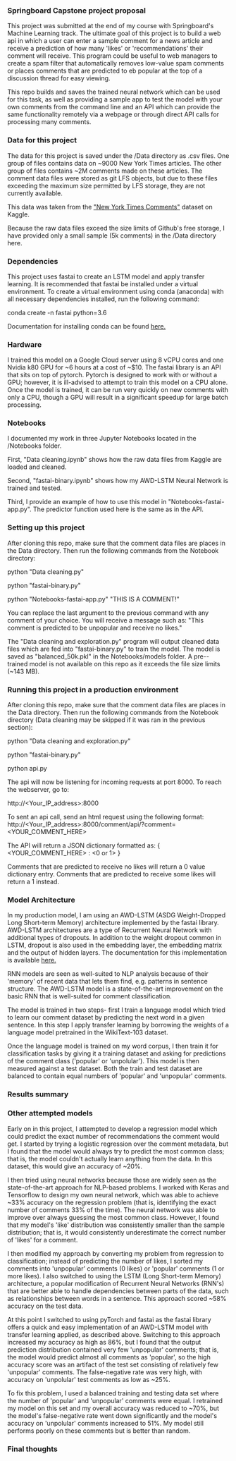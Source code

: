 ### Springboard Capstone project proposal ###

This project was submitted at the end of my course with Springboard's Machine Learning track. The ultimate goal of this project is to build a web api in which a user can enter a sample comment for a news article and receive a prediction of how many 'likes' or 'recommendations' their comment will receive. This program could be useful to web managers to create a spam filter that automatically removes low-value spam comments or places comments that are predicted to eb popular at the top of a discussion thread for easy viewing. 

This repo builds and saves the trained neural network which can be used for this task, as well as providing a sample app to test the model with your own comments from the command line and an API which can provide the same functionality remotely via a webpage or through direct API calls for processing many comments.

### Data for this project ###

The data for this project is saved under the /Data directory as .csv files. One group of files contains data on ~9000 New York Times articles. The other group of files  contains ~2M comments made on these articles. The comment data files were stored as git LFS objects, but due to these files exceeding the maximum size permitted by LFS storage, they are not currently available.

This data was taken from the ["New York Times Comments"](https://www.kaggle.com/aashita/nyt-comments "New York Times Comments") dataset on Kaggle.

Because the raw data files exceed the size limits of Github's free storage, I have provided only a small sample (5k comments) in the /Data directory here.

### Dependencies ###

This project uses fastai to create an LSTM model and apply transfer learning. It is recommended that fastai be installed under a virtual environment. To create a virtual environment using conda (anaconda) with all necessary dependencies installed, run the following command:

conda create -n fastai python=3.6

Documentation for installing conda can be found [here.](https://docs.anaconda.com/anaconda/install/)

### Hardware ###

I trained this model on a Google Cloud server using 8 vCPU cores and one Nvidia k80 GPU for ~6 hours at a cost of ~$10. The fastai library is an API that sits on top of pytorch. Pytorch is designed to work with or without a GPU; however, it is ill-advised to attempt to train this model on a CPU alone. Once the model is trained, it can be run very quickly on new comments with only a CPU, though a GPU will result in a significant speedup for large batch processing.

### Notebooks ###

I documented my work in three Jupyter Notebooks located in the /Notebooks folder. 

First, "Data cleaning.ipynb" shows how the raw data files from Kaggle are loaded and cleaned.

Second, "fastai-binary.ipynb" shows how my AWD-LSTM Neural Network is trained and tested.

Third, I provide an example of how to use this model in "Notebooks-fastai-app.py". The predictor function used here is the same as in the API.

### Setting up this project ###

After cloning this repo, make sure that the comment data files are places in the Data directory. Then run the following commands from the Notebook directory:

python "Data cleaning.py"

python "fastai-binary.py"

python "Notebooks-fastai-app.py" "THIS IS A COMMENT!"

You can replace the last argument to the previous command with any comment of your choice. You will receive a message such as: "This comment is predicted to be unpopular and receive no likes."

The "Data cleaning and exploration.py" program will output cleaned data files which are fed into "fastai-binary.py" to train the model. The model is saved as "balanced_50k.pkl" in the Notebooks/models folder. A pre--trained model is not available on this repo as it exceeds the file size limits (~143 MB).

### Running this project in a production environment ###

After cloning this repo, make sure that the comment data files are places in the Data directory. Then run the following commands from the Notebook directory (Data cleaning may be skipped if it was ran in the previous section):

python "Data cleaning and exploration.py"

python "fastai-binary.py"

python api.py

The api will now be listening for incoming requests at port 8000. To reach the webserver, go to:

http://<Your_IP_address>:8000

To sent an api call, send an html request using the following format: http://<Your_IP_address>:8000/comment/api/?comment=<YOUR_COMMENT_HERE>

The API will return a JSON dictionary formatted as: { <YOUR_COMMENT_HERE> : <0 or 1> }

Comments that are predicted to receive no likes will return a 0 value dictionary entry. Comments that are predicted to receive some likes will return a 1 instead.

### Model Architecture ###

In my production model, I am using an AWD-LSTM (ASDG Weight-Dropped Long Short-term Memory) architecture implemented by the fastai library. AWD-LSTM architectures are a type of Recurrent Neural Network with additional types of dropouts. In addition to the weight dropout common in LSTM, dropout is also used in the embedding layer, the embedding matrix and the output of hidden layers. The documentation for this implementation is available [here.](https://docs.fast.ai/text.models.html)

RNN models are seen as well-suited to NLP analysis because of their 'memory' of recent data that lets them find, e.g. patterns in sentence structure. The AWD-LSTM model is a state-of-the-art improvement on the basic RNN that is well-suited for comment classification.

The model is trained in two steps- first I train a language model which tried to learn our comment dataset by predicting the next word in a given sentence. In this step I apply transfer learning by borrowing the weights of a language model pretrained in the WikiText-103 dataset.

Once the language model is trained on my word corpus, I then train it for classification tasks by giving it a training dataset and asking for predictions of the comment class ('popular' or 'unpolular'). This model is then measured against a test dataset. Both the train and test dataset are balanced to contain equal numbers of 'popular' and 'unpopular' comments.

### Results summary ###





### Other attempted models ###

Early on in this project, I attempted to develop a regression model which could predict the exact number of recommendations the comment would get. I started by trying a logistic regression over the comment metadata, but I found that the model would always try to predict the most common class; that is, the model couldn't actually learn anything from the data. In this dataset, this would give an accuracy of ~20%.

I then tried using neural networks because those are widely seen as the state-of-the-art approach for NLP-based problems. I worked with Keras and Tensorflow to design my own neural network, which was able to achieve ~33% accuracy on the regression problem (that is, identifying the exact number of comments 33% of the time). The neural network was able to improve over always guessing the most common class. However, I found that my model's 'like' distribution was consistently smaller than the sample distribution; that is, it would consistently underestimate the correct number of 'likes' for a comment.

I then modified my approach by converting my problem from regression to classification; instead of predicting the number of likes, I sorted my comments into 'unpopular' comments (0 likes) or 'popular' comments (1 or more likes). I also switched to using the LSTM (Long Short-term Memory) architecture, a popular modification of Recurrent Neural Networks (RNN's) that are better able to handle dependencies between parts of the data, such as relationships between words in a sentence. This approach scored ~58% accuracy on the test data.

At this point I switched to using pyTorch and fastai as the fastai library offers a quick and easy implementation of an AWD-LSTM model with transfer learning applied, as described above. Switching to this approach increased my accuracy as high as 86%, but I found that the output prediction distribution contained very few 'unpopular' comments; that is, the model would predict almost all comments as 'popular', so the high accuracy score was an artifact of the test set consisting of relatively few 'unpopular' comments. The false-negative rate was very high, with accuracy on 'unpolular' test comments as low as ~25%.

To fix this problem, I used a balanced training and testing data set where the number of 'popular' and 'unpopular' comments were equal. I retrained my model on this set and my overall accuracy was reduced to ~70%, but the model's false-negative rate went down significantly and the model's accuracy on 'unpolular' comments increased to 51%. My model still performs poorly on these comments but is better than random.


### Final thoughts ###
